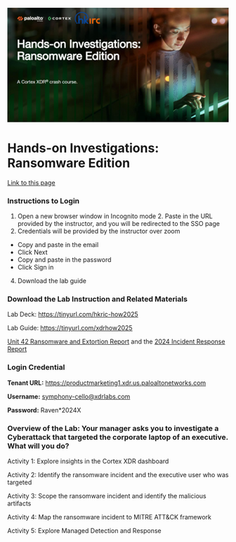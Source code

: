 ![Cortex HoW](how_ransomware.png)
<h1>Hands-on Investigations: Ransomware Edition​</h1>

[Link to this page](https://tinyurl.com/hkirchow)

<h3>Instructions to Login​</h3>

1. Open a new browser window in Incognito mode​
​2. Paste in the URL provided by the instructor, and you will be redirected to the SSO page​
3. Credentials will be provided by the instructor over zoom​
- Copy and paste in the email​
- Click Next​
- Copy and paste in the password​
- Click Sign in​
4. Download the lab guide​

<h3>Download the Lab Instruction and Related Materials</h3>

Lab Deck: https://tinyurl.com/hkric-how2025

Lab Guide: https://tinyurl.com/xdrhow2025 ​

[Unit 42 Ransomware and Extortion Report](https://start.paloaltonetworks.com/2023-unit42-ransomware-extortion-report) and the [2024 Incident Response Report](https://www.paloaltonetworks.com/resources/research/unit-42-incident-response-report)

<h3>Login Credential​</h3>

**Tenant URL:** https://productmarketing1.xdr.us.paloaltonetworks.com​

**​Username:** symphony-cello@xdrlabs.com​

**Password:** Raven*2024X​


<h3>Overview of the Lab:  Your manager asks you to investigate a Cyberattack that targeted the corporate laptop of an executive. What will you do?​</h3>

Activity 1: Explore insights in the Cortex XDR dashboard


Activity 2: Identify the ransomware incident and the executive user who was targeted ​

Activity 3: Scope the ransomware incident and identify the malicious artifacts​

Activity 4: Map the ransomware incident to MITRE ATT&CK framework​

Activity 5: Explore Managed Detection and Response​
​
